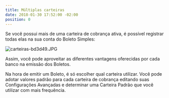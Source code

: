 ```yaml
---
title: Múltiplas carteiras
date: 2018-01-30 17:52:00 -02:00
position: 0
---
```


Se você possui mais de uma carteira de cobrança ativa, é possível registrar todas elas na sua conta do Boleto Simples:

![carteiras-bd3d49.JPG](/uploads/carteiras-bd3d49.JPG)

Assim, você pode aproveitar as diferentes vantagens oferecidas por cada banco na emissão dos Boletos.

Na hora de emitir um Boleto, é só escolher qual carteira utilizar. Você pode adotar valores padrão para cada carteira de cobrança editando suas Configurações Avançadas e determinar uma Carteira Padrão que você utilizar com mais frequência.